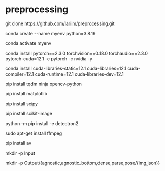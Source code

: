 # preprocessing

git clone https://github.com/lariim/preprocessing.git

conda create --name myenv python=3.8.19

conda activate myenv

conda install pytorch==2.3.0 torchvision==0.18.0 torchaudio==2.3.0 pytorch-cuda=12.1 -c pytorch -c nvidia -y

conda install cuda-libraries-static=12.1 cuda-libraries=12.1 cuda-compiler=12.1 cuda-runtime=12.1  cuda-libraries-dev=12.1

pip install tqdm ninja opencv-python

pip install matplotlib

pip install scipy

pip install scikit-image

python -m pip install -e detectron2

sudo apt-get install ffmpeg

pip install av

mkdir -p Input

mkdir -p Output/{agnostic,agnostic_bottom,dense,parse,pose/{img,json}}
